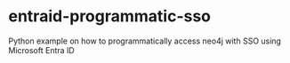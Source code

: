 # entraid-programmatic-sso
Python example on how to programmatically access neo4j with SSO using Microsoft Entra ID
